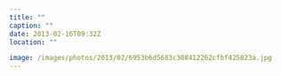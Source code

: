 ```yaml
---
title: ""
caption: ""
date: 2013-02-16T09:32Z
location: ""

image: /images/photos/2013/02/6953b6d5683c308412262cfbf425823a.jpg
---
```

